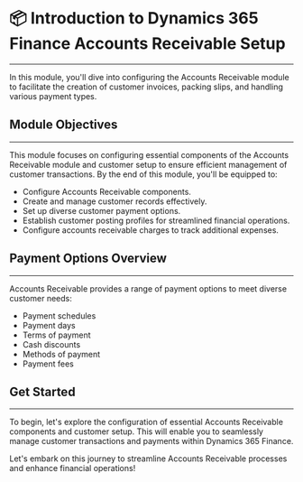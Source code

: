 # 📦 Introduction to Dynamics 365 Finance Accounts Receivable Setup
---

In this module, you'll dive into configuring the Accounts Receivable module to facilitate the creation of customer invoices, packing slips, and handling various payment types. 

## Module Objectives
---
This module focuses on configuring essential components of the Accounts Receivable module and customer setup to ensure efficient management of customer transactions. By the end of this module, you'll be equipped to:

- Configure Accounts Receivable components.
- Create and manage customer records effectively.
- Set up diverse customer payment options.
- Establish customer posting profiles for streamlined financial operations.
- Configure accounts receivable charges to track additional expenses.

## Payment Options Overview
---
Accounts Receivable provides a range of payment options to meet diverse customer needs:

- Payment schedules
- Payment days
- Terms of payment
- Cash discounts
- Methods of payment
- Payment fees

## Get Started
---
To begin, let's explore the configuration of essential Accounts Receivable components and customer setup. This will enable you to seamlessly manage customer transactions and payments within Dynamics 365 Finance.

Let's embark on this journey to streamline Accounts Receivable processes and enhance financial operations!
